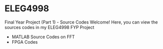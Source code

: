 # ELEG4998
Final Year Project (Part 1) - Source Codes
Welcome! Here, you can view the sources codes in my ELEG4998 FYP Project
- MATLAB Source Codes on FFT
- FPGA Codes
